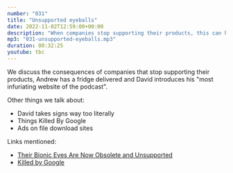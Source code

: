 ```yaml
---
number: "031"
title: "Unsupported eyeballs"
date: 2022-11-02T12:59:00+00:00
description: "When companies stop supporting their products, this can have major consequences"
mp3: "031-unsupported-eyeballs.mp3"
duration: 00:32:25
youtube: tbc
---
```


We discuss the consequences of companies that stop supporting their products, Andrew has a fridge delivered and David introduces his "most infuriating website of the podcast".

Other things we talk about:
- David takes signs way too literally
- Things Killed By Google
- Ads on file download sites 

Links mentioned:
- [Their Bionic Eyes Are Now Obsolete and Unsupported](https://spectrum.ieee.org/bionic-eye-obsolete)
- [Killed by Google](https://killedbygoogle.com/)

